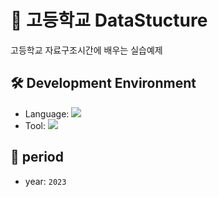 # 🏫 고등학교 DataStucture

고등학교 자료구조시간에 배우는 실습예제

## 🛠 Development Environment
* Language: <img src="https://img.shields.io/badge/C-00599C?style=plastic&logo=c%2B%2B&logoColor=white"> <br/>
* Tool: <img src="https://img.shields.io/badge/Visual Studio-5C2D91?style=plastic&logo=Visual Studio&logoColor=white">


## 📆 period
* year: `2023`
